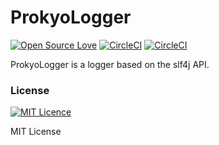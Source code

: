 # ProkyoLogger
[![Open Source Love](https://badges.frapsoft.com/os/v2/open-source.svg?v=103)](https://github.com/ellerbrock/open-source-badges/)
[![CircleCI](https://circleci.com/gh/Prokyo/ProkyoLogger/tree/develop.svg?style=svg)](https://circleci.com/gh/Prokyo/ProkyoLogger/tree/develop)
[![CircleCI](https://circleci.com/gh/Prokyo/ProkyoLogger/tree/master.svg?style=svg)](https://circleci.com/gh/Prokyo/ProkyoLogger/tree/master)


ProkyoLogger is a logger based on the slf4j API.

### License
[![MIT Licence](https://badges.frapsoft.com/os/mit/mit.svg?v=103)](https://opensource.org/licenses/mit-license.php)

MIT License
